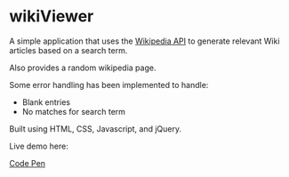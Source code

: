 # wikiViewer

A simple application that uses the [Wikipedia API](https://www.mediawiki.org/wiki/API:Main_page) to generate relevant Wiki articles based on a search term.

Also provides a random wikipedia page.

Some error handling has been implemented to handle:
* Blank entries
* No matches for search term

Built using HTML, CSS, Javascript, and jQuery.

Live demo here: 

[Code Pen](http://s.codepen.io/MCatha/debug/MbXxwb/)
